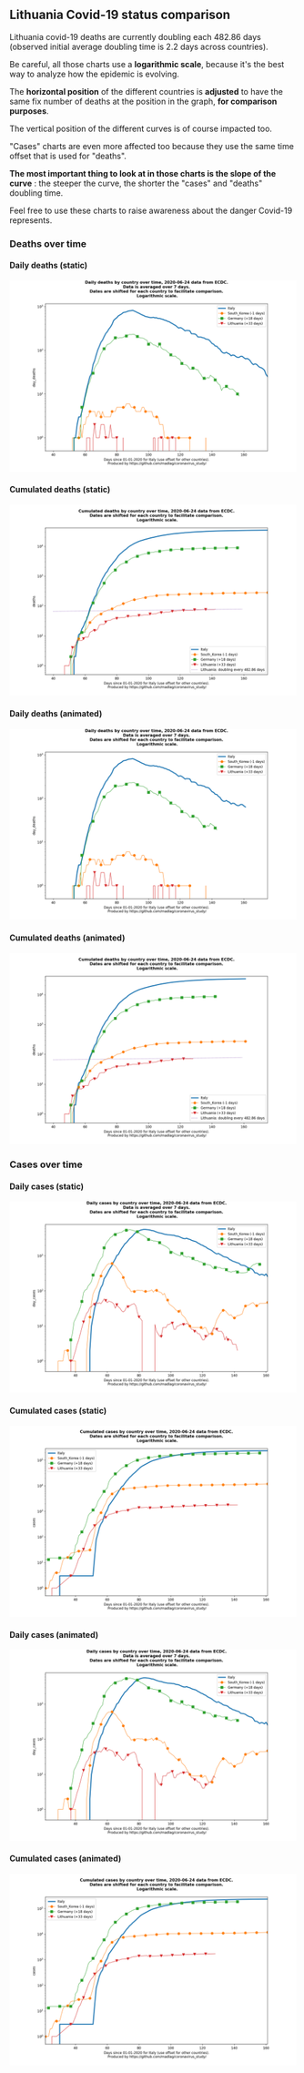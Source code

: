## Lithuania Covid-19 status comparison 

Lithuania covid-19 deaths are currently doubling each 482.86 days (observed initial average doubling time is 2.2 days across countries).



Be careful, all those charts use a **logarithmic scale**, because it's the best way to analyze how the epidemic is evolving.
 
The **horizontal position** of the different countries is **adjusted** to have the same fix number of deaths at the position in the graph, **for comparison purposes**.

The vertical position of the different curves is of course impacted too.

"Cases" charts are even more affected too because they use the same time offset that is used for "deaths".

**The most important thing to look at in those charts is the slope of the curve** : the steeper the curve, the shorter the "cases" and "deaths" doubling time.

Feel free to use these charts to raise awareness about the danger Covid-19 represents. 


 
### Deaths over time
 
#### Daily deaths (static)
![Lithuania covid-19 daily deaths static chart](https://raw.githubusercontent.com/madlag/coronavirus_study/master/notebooks/graphs/2020-06-24/countries/Lithuania/2020-06-24_Lithuania_day_deaths.png "Lithuania covid-19 day_deaths static chart")   
 
#### Cumulated deaths (static)
![Lithuania covid-19 cumulated deaths static chart](https://raw.githubusercontent.com/madlag/coronavirus_study/master/notebooks/graphs/2020-06-24/countries/Lithuania/2020-06-24_Lithuania_deaths.png "Lithuania covid-19 deaths static chart")   
 
#### Daily deaths (animated)
![Lithuania covid-19 daily deaths animated chart](https://raw.githubusercontent.com/madlag/coronavirus_study/master/notebooks/graphs/2020-06-24/countries/Lithuania/2020-06-24_Lithuania_day_deaths.gif "Lithuania covid-19 day_deaths animated chart")   
 
#### Cumulated deaths (animated)
![Lithuania covid-19 cumulated deaths animated chart](https://raw.githubusercontent.com/madlag/coronavirus_study/master/notebooks/graphs/2020-06-24/countries/Lithuania/2020-06-24_Lithuania_deaths.gif "Lithuania covid-19 deaths animated chart")   

 
### Cases over time
 
#### Daily cases (static)
![Lithuania covid-19 daily cases static chart](https://raw.githubusercontent.com/madlag/coronavirus_study/master/notebooks/graphs/2020-06-24/countries/Lithuania/2020-06-24_Lithuania_day_cases.png "Lithuania covid-19 day_cases static chart")   
 
#### Cumulated cases (static)
![Lithuania covid-19 cumulated cases static chart](https://raw.githubusercontent.com/madlag/coronavirus_study/master/notebooks/graphs/2020-06-24/countries/Lithuania/2020-06-24_Lithuania_cases.png "Lithuania covid-19 cases static chart")   
 
#### Daily cases (animated)
![Lithuania covid-19 daily cases animated chart](https://raw.githubusercontent.com/madlag/coronavirus_study/master/notebooks/graphs/2020-06-24/countries/Lithuania/2020-06-24_Lithuania_day_cases.gif "Lithuania covid-19 day_cases animated chart")   
 
#### Cumulated cases (animated)
![Lithuania covid-19 cumulated cases animated chart](https://raw.githubusercontent.com/madlag/coronavirus_study/master/notebooks/graphs/2020-06-24/countries/Lithuania/2020-06-24_Lithuania_cases.gif "Lithuania covid-19 cases animated chart")   

